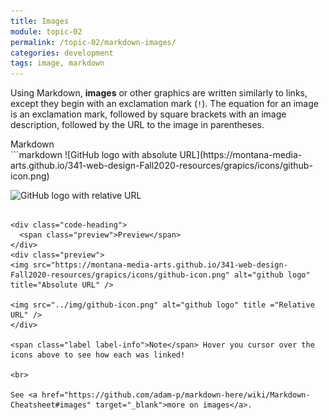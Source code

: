 ```yaml
---
title: Images
module: topic-02
permalink: /topic-02/markdown-images/
categories: development
tags: image, markdown
---
```


<div class="divider-heading"></div>


Using Markdown, **images** or other graphics are written similarly to links, except they begin with an exclamation mark (`!`). The equation for an image is an exclamation mark, followed by square brackets with an image description, followed by the URL to the image in parentheses.

<div class="code-heading">
  <span class="md">Markdown</span>
</div>
```markdown
![GitHub logo with absolute URL](https://montana-media-arts.github.io/341-web-design-Fall2020-resources/grapics/icons/github-icon.png)

![GitHub logo with relative URL](./img/github-icon.png)
```

<div class="code-heading">
  <span class="preview">Preview</span>
</div>
<div class="preview">
<img src="https://montana-media-arts.github.io/341-web-design-Fall2020-resources/grapics/icons/github-icon.png" alt="github logo" title="Absolute URL" />

<img src="../img/github-icon.png" alt="github logo" title ="Relative URL" />
</div>

<span class="label label-info">Note</span> Hover you cursor over the icons above to see how each was linked!

<br>

See <a href="https://github.com/adam-p/markdown-here/wiki/Markdown-Cheatsheet#images" target="_blank">more on images</a>.
